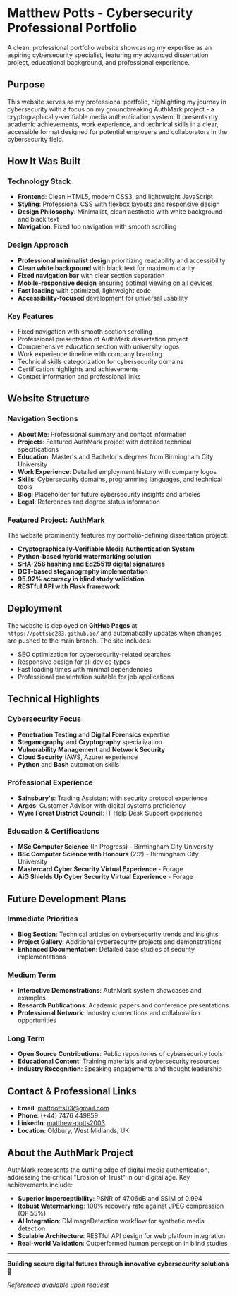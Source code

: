 # Matthew Potts - Cybersecurity Professional Portfolio

A clean, professional portfolio website showcasing my expertise as an aspiring cybersecurity specialist, featuring my advanced dissertation project, educational background, and professional experience.

## Purpose

This website serves as my professional portfolio, highlighting my journey in cybersecurity with a focus on my groundbreaking AuthMark project - a cryptographically-verifiable media authentication system. It presents my academic achievements, work experience, and technical skills in a clear, accessible format designed for potential employers and collaborators in the cybersecurity field.

## How It Was Built

### Technology Stack
- **Frontend**: Clean HTML5, modern CSS3, and lightweight JavaScript
- **Styling**: Professional CSS with flexbox layouts and responsive design
- **Design Philosophy**: Minimalist, clean aesthetic with white background and black text
- **Navigation**: Fixed top navigation with smooth scrolling

### Design Approach
- **Professional minimalist design** prioritizing readability and accessibility
- **Clean white background** with black text for maximum clarity
- **Fixed navigation bar** with clear section separation
- **Mobile-responsive design** ensuring optimal viewing on all devices
- **Fast loading** with optimized, lightweight code
- **Accessibility-focused** development for universal usability

### Key Features
- Fixed navigation with smooth section scrolling
- Professional presentation of AuthMark dissertation project
- Comprehensive education section with university logos
- Work experience timeline with company branding
- Technical skills categorization for cybersecurity domains
- Certification highlights and achievements
- Contact information and professional links

## Website Structure

### Navigation Sections
- **About Me**: Professional summary and contact information
- **Projects**: Featured AuthMark project with detailed technical specifications
- **Education**: Master's and Bachelor's degrees from Birmingham City University
- **Work Experience**: Detailed employment history with company logos
- **Skills**: Cybersecurity domains, programming languages, and technical tools
- **Blog**: Placeholder for future cybersecurity insights and articles
- **Legal**: References and degree status information

### Featured Project: AuthMark
The website prominently features my portfolio-defining dissertation project:
- **Cryptographically-Verifiable Media Authentication System**
- **Python-based hybrid watermarking solution**
- **SHA-256 hashing and Ed25519 digital signatures**
- **DCT-based steganography implementation**
- **95.92% accuracy in blind study validation**
- **RESTful API with Flask framework**

## Deployment

The website is deployed on **GitHub Pages** at `https://pottsie283.github.io/` and automatically updates when changes are pushed to the main branch. The site includes:
- SEO optimization for cybersecurity-related searches
- Responsive design for all device types
- Fast loading times with minimal dependencies
- Professional presentation suitable for job applications

## Technical Highlights

### Cybersecurity Focus
- **Penetration Testing** and **Digital Forensics** expertise
- **Steganography** and **Cryptography** specialization
- **Vulnerability Management** and **Network Security**
- **Cloud Security** (AWS, Azure) experience
- **Python** and **Bash** automation skills

### Professional Experience
- **Sainsbury's**: Trading Assistant with security protocol experience
- **Argos**: Customer Advisor with digital systems proficiency
- **Wyre Forest District Council**: IT Help Desk Support experience

### Education & Certifications
- **MSc Computer Science** (In Progress) - Birmingham City University
- **BSc Computer Science with Honours** (2:2) - Birmingham City University
- **Mastercard Cyber Security Virtual Experience** - Forage
- **AiG Shields Up Cyber Security Virtual Experience** - Forage

## Future Development Plans

### Immediate Priorities
- **Blog Section**: Technical articles on cybersecurity trends and insights
- **Project Gallery**: Additional cybersecurity projects and demonstrations
- **Enhanced Documentation**: Detailed case studies of security implementations

### Medium Term
- **Interactive Demonstrations**: AuthMark system showcases and examples
- **Research Publications**: Academic papers and conference presentations
- **Professional Network**: Industry connections and collaboration opportunities

### Long Term
- **Open Source Contributions**: Public repositories of cybersecurity tools
- **Educational Content**: Training materials and cybersecurity resources
- **Industry Recognition**: Speaking engagements and thought leadership

## Contact & Professional Links

- **Email**: mattpotts03@gmail.com
- **Phone**: (+44) 7476 449859
- **LinkedIn**: [matthew-potts2003](https://www.linkedin.com/in/matthew-potts2003/)
- **Location**: Oldbury, West Midlands, UK

## About the AuthMark Project

AuthMark represents the cutting edge of digital media authentication, addressing the critical "Erosion of Trust" in our digital age. Key achievements include:

- **Superior Imperceptibility**: PSNR of 47.06dB and SSIM of 0.994
- **Robust Watermarking**: 100% recovery rate against JPEG compression (QF 55%)
- **AI Integration**: DMImageDetection workflow for synthetic media detection
- **Scalable Architecture**: RESTful API design for web platform integration
- **Real-world Validation**: Outperformed human perception in blind studies

---

**Building secure digital futures through innovative cybersecurity solutions** 🔐

*References available upon request*
